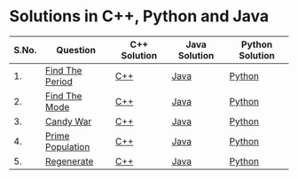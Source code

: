 # Solutions in C++, Python and Java

| S.No. | Question | C++ Solution | Java Solution | Python Solution |
|----| --------------- | -------- | -------- | -------- |
|1. | [Find The Period](https://www.hackerrank.com/contests/cook-the-code-1/challenges/find-the-period) |[C++](./find-the-period/find-the-period.cpp) |[Java](./find-the-period/find-the-period.java)|[Python](./find-the-period/find-the-period.py)|
|2. | [Find The Mode](https://www.hackerrank.com/contests/cook-the-code-1/challenges/find-the-mode) |[C++](./find-the-mode/find-the-mode.cpp) |[Java](./find-the-mode/find-the-mode.java)|[Python](./find-the-mode/find-the-mode.py)|
|3. | [Candy War](https://www.hackerrank.com/contests/cook-the-code-1/challenges/candy-war) |[C++](./candy-war/candy-war.cpp) |[Java](./candy-war/candy-war.java)|[Python](./candy-war/candy-war.py)|
|4. | [Prime Population](https://www.hackerrank.com/contests/cook-the-code-1/challenges/prime-population) |[C++](./prime-population/prime-population.cpp) |[Java](./prime-population/prime-population.java)|[Python](./prime-population/prime-population.py)|
|5. | [Regenerate](https://www.hackerrank.com/contests/cook-the-code-1/challenges/regenerate) |[C++](./regenerate/regenerate.cpp) |[Java](./regenerate/regenerate.java)|[Python](./regenerate/regenerate.py)|
